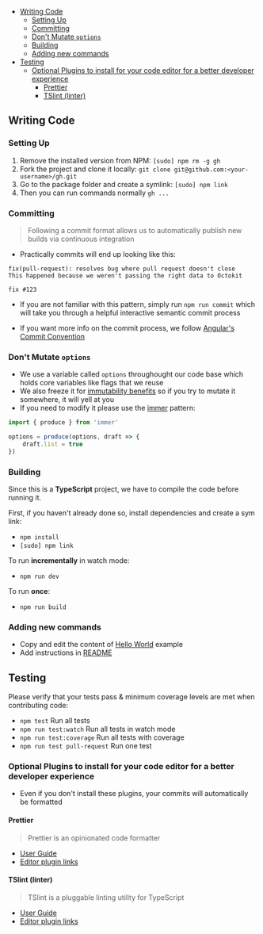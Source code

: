 -   [Writing Code](#writing-code)
    -   [Setting Up](#setting-up)
    -   [Committing](#committing)
    -   [Don't Mutate `options`](#dont-mutate-options)
    -   [Building](#building)
    -   [Adding new commands](#adding-new-commands)
-   [Testing](#testing)
    -   [Optional Plugins to install for your code editor for a better developer experience](#optional-plugins-to-install-for-your-code-editor-for-a-better-developer-experience)
        -   [Prettier](#prettier)
        -   [TSlint (linter)](#tslint-linter)

## Writing Code

### Setting Up

1.  Remove the installed version from NPM: `[sudo] npm rm -g gh`
2.  Fork the project and clone it locally: `git clone git@github.com:<your-username>/gh.git`
3.  Go to the package folder and create a symlink: `[sudo] npm link`
4.  Then you can run commands normally `gh ...`

### Committing

> Following a commit format allows us to automatically publish new builds via continuous integration

-   Practically commits will end up looking like this:

```
fix(pull-request): resolves bug where pull request doesn't close
This happened because we weren't passing the right data to Octokit

fix #123
```

-   If you are not familiar with this pattern, simply run `npm run commit` which will take you through a helpful interactive semantic commit process

-   If you want more info on the commit process, we follow [Angular's Commit Convention](https://github.com/conventional-changelog/conventional-changelog/tree/master/packages/conventional-changelog-angular#readme)

### Don't Mutate `options`

-   We use a variable called `options` throughought our code base which holds core variables like flags that we reuse
-   We also freeze it for [immutability benefits](https://redux.js.org/faq/immutable-data#what-are-the-benefits-of-immutability) so if you try to mutate it somewhere, it will yell at you
-   If you need to modify it please use the [immer](https://immerjs.github.io/immer/docs/introduction) pattern:

```javascript
import { produce } from 'immer'

options = produce(options, draft => {
    draft.list = true
})
```

### Building

Since this is a **TypeScript** project, we have to compile the code before running it.

First, if you haven't already done so, install dependencies and create a sym link:

-   `npm install`
-   `[sudo] npm link`

To run **incrementally** in watch mode:

-   `npm run dev`

To run **once**:

-   `npm run build`

### Adding new commands

-   Copy and edit the content of [Hello World](https://github.com/node-gh/gh/blob/master/src/cmds/hello.ts) example
-   Add instructions in [README](https://github.com/node-gh/gh/blob/master/README.md)

## Testing

Please verify that your tests pass & minimum coverage levels are met when contributing code:

-   `npm test` Run all tests
-   `npm run test:watch` Run all tests in watch mode
-   `npm run test:coverage` Run all tests with coverage
-   `npm run test pull-request` Run one test

### Optional Plugins to install for your code editor for a better developer experience

-   Even if you don't install these plugins, your commits will automatically be formatted

#### Prettier

> Prettier is an opinionated code formatter

-   [User Guide](https://prettier.io/)
-   [Editor plugin links](https://prettier.io/docs/en/editors.html)

#### TSlint (linter)

> TSlint is a pluggable linting utility for TypeScript

-   [User Guide](https://palantir.github.io/tslint/)
-   [Editor plugin links](https://palantir.github.io/tslint/usage/third-party-tools)
